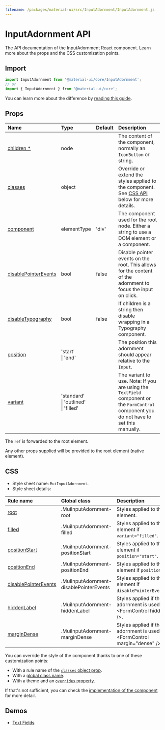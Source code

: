 ```yaml
---
filename: /packages/material-ui/src/InputAdornment/InputAdornment.js
---
```


<!--- This documentation is automatically generated, do not try to edit it. -->

# InputAdornment API

<p class="description">The API documentation of the InputAdornment React component. Learn more about the props and the CSS customization points.</p>

## Import

```js
import InputAdornment from '@material-ui/core/InputAdornment';
// or
import { InputAdornment } from '@material-ui/core';
```

You can learn more about the difference by [reading this guide](/guides/minimizing-bundle-size/).



## Props

| Name | Type | Default | Description |
|:-----|:-----|:--------|:------------|
| <a class="anchor-link" id="props--children"></a><a href="#props--children" title="link to the prop on this page" class="prop-name required">children&nbsp;*</a> | <span class="prop-type">node</span> |  | The content of the component, normally an `IconButton` or string. |
| <a class="anchor-link" id="props--classes"></a><a href="#props--classes" title="link to the prop on this page" class="prop-name">classes</a> | <span class="prop-type">object</span> |  | Override or extend the styles applied to the component. See [CSS API](#css) below for more details. |
| <a class="anchor-link" id="props--component"></a><a href="#props--component" title="link to the prop on this page" class="prop-name">component</a> | <span class="prop-type">elementType</span> | <span class="prop-default">'div'</span> | The component used for the root node. Either a string to use a DOM element or a component. |
| <a class="anchor-link" id="props--disablePointerEvents"></a><a href="#props--disablePointerEvents" title="link to the prop on this page" class="prop-name">disablePointerEvents</a> | <span class="prop-type">bool</span> | <span class="prop-default">false</span> | Disable pointer events on the root. This allows for the content of the adornment to focus the input on click. |
| <a class="anchor-link" id="props--disableTypography"></a><a href="#props--disableTypography" title="link to the prop on this page" class="prop-name">disableTypography</a> | <span class="prop-type">bool</span> | <span class="prop-default">false</span> | If children is a string then disable wrapping in a Typography component. |
| <a class="anchor-link" id="props--position"></a><a href="#props--position" title="link to the prop on this page" class="prop-name">position</a> | <span class="prop-type">'start'<br>&#124;&nbsp;'end'</span> |  | The position this adornment should appear relative to the `Input`. |
| <a class="anchor-link" id="props--variant"></a><a href="#props--variant" title="link to the prop on this page" class="prop-name">variant</a> | <span class="prop-type">'standard'<br>&#124;&nbsp;'outlined'<br>&#124;&nbsp;'filled'</span> |  | The variant to use. Note: If you are using the `TextField` component or the `FormControl` component you do not have to set this manually. |

The `ref` is forwarded to the root element.

Any other props supplied will be provided to the root element (native element).

## CSS

- Style sheet name: `MuiInputAdornment`.
- Style sheet details:

| Rule name | Global class | Description |
|:-----|:-------------|:------------|
| <a class="anchor-link" title="link to the rule name on this page" id="css--root"></a><a href="#css--root" class="prop-name">root</a> | <span class="prop-name">.MuiInputAdornment-root</span> | Styles applied to the root element.
| <a class="anchor-link" title="link to the rule name on this page" id="css--filled"></a><a href="#css--filled" class="prop-name">filled</a> | <span class="prop-name">.MuiInputAdornment-filled</span> | Styles applied to the root element if `variant="filled"`.
| <a class="anchor-link" title="link to the rule name on this page" id="css--positionStart"></a><a href="#css--positionStart" class="prop-name">positionStart</a> | <span class="prop-name">.MuiInputAdornment-positionStart</span> | Styles applied to the root element if `position="start"`.
| <a class="anchor-link" title="link to the rule name on this page" id="css--positionEnd"></a><a href="#css--positionEnd" class="prop-name">positionEnd</a> | <span class="prop-name">.MuiInputAdornment-positionEnd</span> | Styles applied to the root element if `position="end"`.
| <a class="anchor-link" title="link to the rule name on this page" id="css--disablePointerEvents"></a><a href="#css--disablePointerEvents" class="prop-name">disablePointerEvents</a> | <span class="prop-name">.MuiInputAdornment-disablePointerEvents</span> | Styles applied to the root element if `disablePointerEvents=true`.
| <a class="anchor-link" title="link to the rule name on this page" id="css--hiddenLabel"></a><a href="#css--hiddenLabel" class="prop-name">hiddenLabel</a> | <span class="prop-name">.MuiInputAdornment-hiddenLabel</span> | Styles applied if the adornment is used inside &lt;FormControl hiddenLabel />.
| <a class="anchor-link" title="link to the rule name on this page" id="css--marginDense"></a><a href="#css--marginDense" class="prop-name">marginDense</a> | <span class="prop-name">.MuiInputAdornment-marginDense</span> | Styles applied if the adornment is used inside &lt;FormControl margin="dense" />.

You can override the style of the component thanks to one of these customization points:

- With a rule name of the [`classes` object prop](/customization/components/#overriding-styles-with-classes).
- With a [global class name](/customization/components/#overriding-styles-with-global-class-names).
- With a theme and an [`overrides` property](/customization/globals/#css).

If that's not sufficient, you can check the [implementation of the component](https://github.com/mui-org/material-ui/blob/master/packages/material-ui/src/InputAdornment/InputAdornment.js) for more detail.

## Demos

- [Text Fields](/components/text-fields/)

